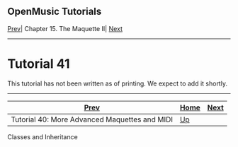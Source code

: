 OpenMusic Tutorials  
---  
[Prev](tut.gen.40)| Chapter 15. The Maquette II|
[Next](tut.gen.42-43)  
  
* * *

# Tutorial 41

This tutorial has not been written as of printing. We expect to add it
shortly.

* * *

[Prev](tut.gen.40)| [Home](index)| [Next](tut.gen.42-43)  
---|---|---  
Tutorial 40: More Advanced Maquettes and MIDI| [Up](tut.gen.40-41)|
Classes and Inheritance

